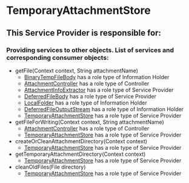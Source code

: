 # TemporaryAttachmentStore
## This Service Provider is responsible for:
### Providing services to other objects. List of services and corresponding consumer objects: 
* getFile(Context context, String attachmentName)
	* [BinaryTempFileBody](../InformationHolders/BinaryTempFileBody.md) has a role type of Information Holder
	* [AttachmentController](../Controllers/AttachmentController.md) has a role type of Controller
	* [AttachmentInfoExtractor](../ServiceProviders/AttachmentInfoExtractor.md) has a role type of Service Provider
	* [DeferredFileBody](../ServiceProviders/DeferredFileBody.md) has a role type of Service Provider
	* [LocalFolder](../InformationHolders/LocalFolder.md) has a role type of Information Holder
	* [DeferredFileOutputStream](../InformationHolders/DeferredFileOutputStream.md) has a role type of Information Holder
	* [TemporaryAttachmentStore](../ServiceProviders/TemporaryAttachmentStore.md) has a role type of Service Provider
* getFileForWriting(Context context, String attachmentName)
	* [AttachmentController](../Controllers/AttachmentController.md) has a role type of Controller
	* [TemporaryAttachmentStore](../ServiceProviders/TemporaryAttachmentStore.md) has a role type of Service Provider
* createOrCleanAttachmentDirectory(Context context)
	* [TemporaryAttachmentStore](../ServiceProviders/TemporaryAttachmentStore.md) has a role type of Service Provider
* getTemporaryAttachmentDirectory(Context context)
	* [TemporaryAttachmentStore](../ServiceProviders/TemporaryAttachmentStore.md) has a role type of Service Provider
* cleanOldFiles(File directory)
	* [TemporaryAttachmentStore](../ServiceProviders/TemporaryAttachmentStore.md) has a role type of Service Provider
